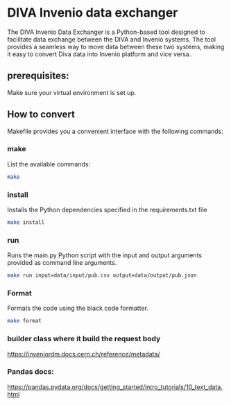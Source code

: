 # DIVA Invenio data exchanger
The DIVA Invenio Data Exchanger is a Python-based tool designed to facilitate data exchange between the DIVA and Invenio systems.
The tool provides a seamless way to move data between these two systems, making it easy to convert Diva data into Invenio platform and vice versa.
## prerequisites:
Make sure your virtual environment is set up.

## How to convert
Makefile provides you a convenient interface with the following commands:

### make
List the available commands:
```bash
make
```
### install
Installs the Python dependencies specified in the requirements.txt file
```bash
make install
```

### run
Runs the main.py Python script with the input and output arguments provided as command line arguments.
```bash
make run input=data/input/pub.csv output=data/output/pub.json
```

### Format
Formats the code using the black code formatter.
```bash
make format
```





### builder class where it build the request body
https://inveniordm.docs.cern.ch/reference/metadata/

### Pandas docs:
https://pandas.pydata.org/docs/getting_started/intro_tutorials/10_text_data.html